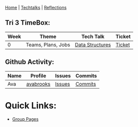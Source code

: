 [Home](https://avabrooks.github.io/avarepository/) | [Techtalks](https://avabrooks.github.io/avarepository/techtalks) | [Reflections](https://avabrooks.github.io/avarepository/reflections) 


## Tri 3 TimeBox: 

| Week | Theme | Tech Talk | Ticket | 
| ------ | ----- | ----- | ---- |
| 0| Teams, Plans, Jobs | [Data Structures](https://avabrooks.github.io/avarepository/techtalks) | [Ticket](https://github.com/avabrooks/avarepository/issues/1)

## Github Activity:

| Name | Profile | Issues | Commits | 
| ------ | ----- | ----- | ---- |
| Ava| [avabrooks](https://github.com/avabrooks) | [Issues](https://github.com/avabrooks/swagketo/issues/assigned/avabrooks) | [Commits](https://github.com/avabrooks/swagketo/commits?author=avabrooks)


# Quick Links:
 - [Group Pages](https://unblocked00.github.io/swagketo/)








